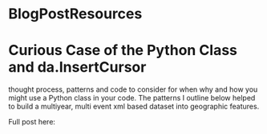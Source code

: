 # BlogPostResources

# Curious Case of the Python Class and da.InsertCursor

  thought process, patterns and code to consider for when why and how you might use a Python class in your code.
  The patterns I outline below helped to build a multiyear, multi event xml based dataset into geographic features.
  
  Full post here: 
